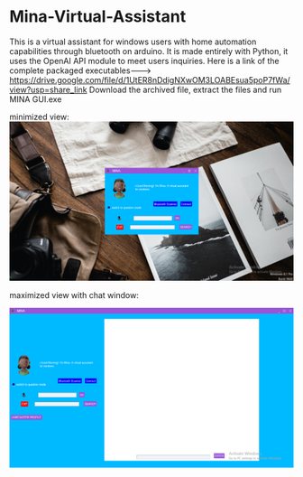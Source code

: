 # Mina-Virtual-Assistant
This is a virtual assistant for windows users with home automation capabilities through bluetooth on arduino.
It is made entirely with Python, it uses the OpenAI API module to meet users inquiries.
Here is a link of the complete packaged executables---> https://drive.google.com/file/d/1UtER8nDdigNXwOM3LOABEsua5poP7fWa/view?usp=share_link
Download the archived file, extract the files and run MINA GUI.exe

minimized view:
![Alt text](https://github.com/Richieacey/Mina-Virtual-Assistant/blob/main/ice_screenshot_20230419-070616.png?raw=true "minimized view")

maximized view with chat window:

![Alt text](https://github.com/Richieacey/Mina-Virtual-Assistant/blob/main/screenshot.png?raw=true "maximized view")

